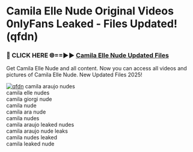 # Camila Elle Nude Original Videos 0nlyFans Leaked - Files Updated! (qfdn)

<h3>🔴 CLICK HERE 🌐==►► <a href="https://tinyurl.com/yrmya6cz" rel="nofollow">Camila Elle Nude Updated Files</a></h3>

Get Camila Elle Nude and all content. Now you can access all videos and pictures of Camila Elle Nude. New Updated Files 2025!

[![qfdn](https://i.imgur.com/FMdXYCs.gif)](https://tinyurl.com/yrmya6cz)
camila araujo nudes<br>
camila elle nudes<br>
camila giorgi nude<br>
camila nude<br>
camila ara nude<br>
camila nudes<br>
camila araujo leaked nudes<br>
camila araujo nude leaks<br>
camila nudes leaked<br>
camila leaked nude